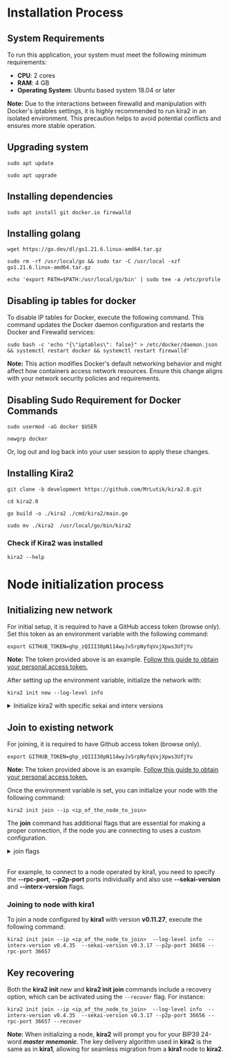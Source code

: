 # Installation Process 

## System Requirements

To run this application, your system must meet the following minimum requirements:

- **CPU**: 2 cores
- **RAM**: 4 GB
- **Operating System**: Ubuntu based system 18.04 or later 

**Note:** Due to the interactions between firewalld and manipulation with Docker's iptables settings, it is highly recommended to run kira2 in an isolated environment. This precaution helps to avoid potential conflicts and ensures more stable operation.

## Upgrading system
`sudo apt update`

`sudo apt upgrade`



## Installing dependencies

`sudo apt install git docker.io firewalld`



## Installing golang

`wget https://go.dev/dl/go1.21.6.linux-amd64.tar.gz `

`sudo rm -rf /usr/local/go && sudo tar -C /usr/local -xzf go1.21.6.linux-amd64.tar.gz`

`echo 'export PATH=$PATH:/usr/local/go/bin' | sudo tee -a /etc/profile`




## Disabling ip tables for docker 

To disable IP tables for Docker, execute the following command. This command updates the Docker daemon configuration and restarts the Docker and Firewalld services:

`sudo bash -c 'echo "{\"iptables\": false}" > /etc/docker/daemon.json && systemctl restart docker && systemctl restart firewalld'`

**Note:** This action modifies Docker's default networking behavior and might affect how containers access network resources. Ensure this change aligns with your network security policies and requirements.

## Disabling Sudo Requirement for Docker Commands

`sudo usermod -aG docker $USER`

`newgrp docker`

Or, log out and log back into your user session to apply these changes.




## Installing Kira2

`git clone -b development https://github.com/MrLutik/kira2.0.git`

`cd kira2.0`

`go build -o ./kira2 ./cmd/kira2/main.go`

`sudo mv ./kira2  /usr/local/go/bin/kira2`

### Check if Kira2 was installed 

`kira2 --help`




# Node initialization process 

## Initializing new network 
For initial setup, it is required to have a GitHub access token (browse only). Set this token as an environment variable with the following command:

`export GITHUB_TOKEN=ghp_zQIII30pN114wyJv5rpNyfqVxjXpws3UfjYu`

**Note:** The token provided above is an example. [Follow this guide to obtain your personal access token.](https://docs.github.com/en/enterprise-server@3.9/authentication/keeping-your-account-and-data-secure/managing-your-personal-access-tokens)


After setting up the environment variable, initialize the network with:

`kira2 init new --log-level info`

<details>

  <summary>Initialize kira2 with specific sekai and interx versions</summary>

By default kira2 initialize node with latest version of sekai and interx but you can choose specific versions with <strong>--interx-version</strong> and <strong>--sekai-version</strong> flags.


For example: <pre>kira2 init new --interx-version v0.4.43 --sekai-version v0.3.41</pre>

<strong>Note:</strong> some versions of sekai and interx are not compatible with each other.
</details>


## Join to existing network
For joining, it is required to have Github access token (browse only).

`export GITHUB_TOKEN=ghp_zQIII30pN114wyJv5rpNyfqVxjXpws3UfjYu`

**Note:** The token provided above is an example. [Follow this guide to obtain your personal access token.](https://docs.github.com/en/enterprise-server@3.9/authentication/keeping-your-account-and-data-secure/managing-your-personal-access-tokens)

Once the environment variable is set, you can initialize your node with the following command:

`kira2 init join --ip <ip_of_the_node_to_join>`

The **join** command has additional flags that are essential for making a proper connection, if the node you are connecting to uses a custom configuration.

<details> 
<summary>join flags</summary>

- --p2p-port string         Sekaid P2P port of the validator (default "26656")
- --rpc-port string         Sekaid RPC port of the validator (default "26657")

- -h, --help                    help for join
- --interx-port string      Interx port of the validator (default "11000")
- --interx-version string   Set this flag to choose what interx version will be initialized (default "latest")
- --ip string               IP address of the validator to join
- --p2p-port string         Sekaid P2P port of the validator (default "26656")
- --recover                 If true recover keys and mnemonic from master mnemonic, otherwise generate random one
- --rpc-port string         Sekaid RPC port of the validator (default "26657")
- --sekai-version string    Set this flag to choose what sekai version will be initialized (default "latest")
</details>
<br>

For example, to connect to a node operated by kira1, you need to specify  the **--rpc-port**, **--p2p-port** ports individually and also use **--sekai-version** and **--interx-version** flags. 

### Joining to node with kira1

To join a node configured by **kira1** with version **v0.11.27**, execute the following command:

`kira2 init join --ip <ip_of_the_node_to_join>  --log-level info  --interx-version v0.4.35  --sekai-version v0.3.17 --p2p-port 36656 --rpc-port 36657`

## Key recovering

Both the **kira2 init** new and **kira2 init join** commands include a recovery option, which can be activated using the `--recover` flag. For instance: 

``kira2 init join --ip <ip_of_the_node_to_join>  --log-level info  --interx-version v0.4.35  --sekai-version v0.3.17 --p2p-port 36656 --rpc-port 36657 --recover``

**Note:** When initializing a node, **kira2** will prompt you for your BIP39 24-word ***master mnemonic***. The key delivery algorithm used in **kira2** is the same as in **kira1**, allowing for seamless migration from a **kira1** node to **kira2**.








